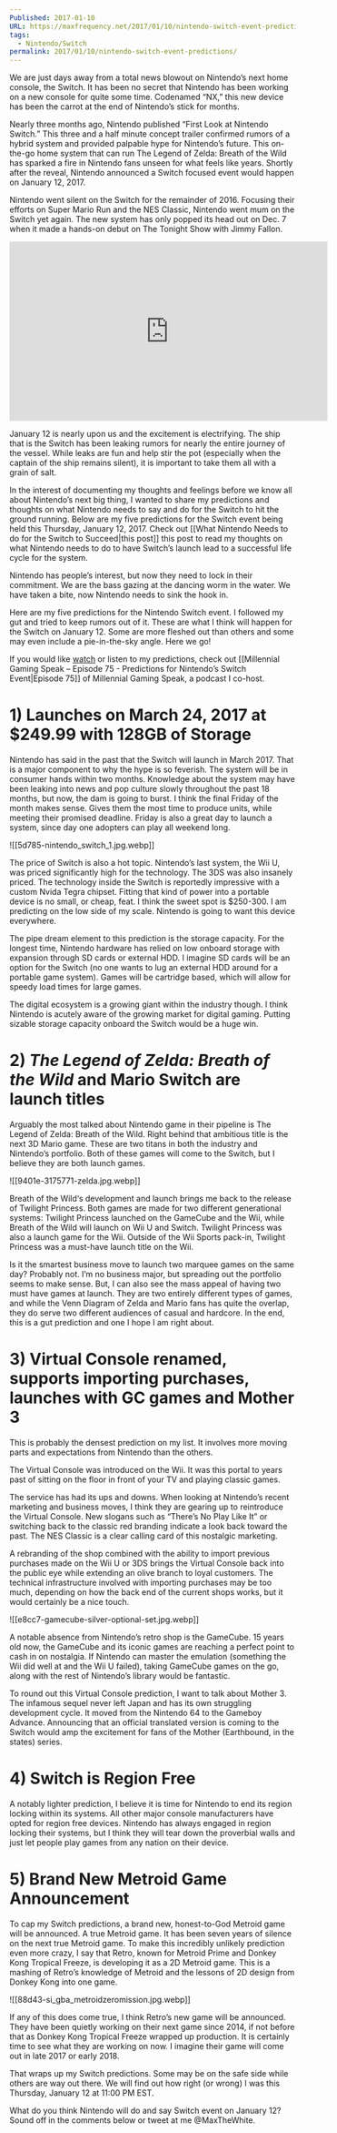 ```yaml
---
Published: 2017-01-10
URL: https://maxfrequency.net/2017/01/10/nintendo-switch-event-predictions/
tags:
  - Nintendo/Switch
permalink: 2017/01/10/nintendo-switch-event-predictions/
---
```

We are just days away from a total news blowout on Nintendo’s next home console, the Switch. It has been no secret that Nintendo has been working on a new console for quite some time. Codenamed “NX,” this new device has been the carrot at the end of Nintendo’s stick for months.

Nearly three months ago, Nintendo published “First Look at Nintendo Switch.” This three and a half minute concept trailer confirmed rumors of a hybrid system and provided palpable hype for Nintendo’s future. This on-the-go home system that can run The Legend of Zelda: Breath of the Wild has sparked a fire in Nintendo fans unseen for what feels like years. Shortly after the reveal, Nintendo announced a Switch focused event would happen on January 12, 2017.

Nintendo went silent on the Switch for the remainder of 2016. Focusing their efforts on Super Mario Run and the NES Classic, Nintendo went mum on the Switch yet again. The new system has only popped its head out on Dec. 7 when it made a hands-on debut on The Tonight Show with Jimmy Fallon.

<div class=iframe-container>
<iframe width="560" height="315" src="https://www.youtube-nocookie.com/embed/7TJ7IUNWGl4?si=v9WSxyrkiWaqPOoK" title="YouTube video player" frameborder="0" allow="accelerometer; autoplay; clipboard-write; encrypted-media; gyroscope; picture-in-picture; web-share" allowfullscreen></iframe>
</div>

January 12 is nearly upon us and the excitement is electrifying. The ship that is the Switch has been leaking rumors for nearly the entire journey of the vessel. While leaks are fun and help stir the pot (especially when the captain of the ship remains silent), it is important to take them all with a grain of salt.

In the interest of documenting my thoughts and feelings before we know all about Nintendo’s next big thing, I wanted to share my predictions and thoughts on what Nintendo needs to say and do for the Switch to hit the ground running. Below are my five predictions for the Switch event being held this Thursday, January 12, 2017. Check out [[What Nintendo Needs to do for the Switch to Succeed|this post]] this post to read my thoughts on what Nintendo needs to do to have Switch’s launch lead to a successful life cycle for the system.

Nintendo has people’s interest, but now they need to lock in their commitment. We are the bass gazing at the dancing worm in the water. We have taken a bite, now Nintendo needs to sink the hook in.

Here are my five predictions for the Nintendo Switch event. I followed my gut and tried to keep rumors out of it. These are what I think will happen for the Switch on January 12. Some are more fleshed out than others and some may even include a pie-in-the-sky angle. Here we go!

If you would like [watch](https://www.youtube.com/live/08D7ogD8_24) or listen to my predictions, check out [[Millennial Gaming Speak – Episode 75 - Predictions for Nintendo’s Switch Event|Episode 75]] of Millennial Gaming Speak, a podcast I co-host.

# 1) Launches on March 24, 2017 at $249.99 with 128GB of Storage

Nintendo has said in the past that the Switch will launch in March 2017. That is a major component to why the hype is so feverish. The system will be in consumer hands within two months. Knowledge about the system may have been leaking into news and pop culture slowly throughout the past 18 months, but now, the dam is going to burst. I think the final Friday of the month makes sense. Gives them the most time to produce units, while meeting their promised deadline. Friday is also a great day to launch a system, since day one adopters can play all weekend long.

![[5d785-nintendo_switch_1.jpg.webp]]

The price of Switch is also a hot topic. Nintendo’s last system, the Wii U, was priced significantly high for the technology. The 3DS was also insanely priced. The technology inside the Switch is reportedly impressive with a custom Nvida Tegra chipset. Fitting that kind of power into a portable device is no small, or cheap, feat. I think the sweet spot is $250-300. I am predicting on the low side of my scale. Nintendo is going to want this device everywhere.

The pipe dream element to this prediction is the storage capacity. For the longest time, Nintendo hardware has relied on low onboard storage with expansion through SD cards or external HDD. I imagine SD cards will be an option for the Switch (no one wants to lug an external HDD around for a portable game system). Games will be cartridge based, which will allow for speedy load times for large games.

The digital ecosystem is a growing giant within the industry though. I think Nintendo is acutely aware of the growing market for digital gaming. Putting sizable storage capacity onboard the Switch would be a huge win.

# 2) *The Legend of Zelda: Breath of the Wild* and Mario Switch are launch titles

Arguably the most talked about Nintendo game in their pipeline is The Legend of Zelda: Breath of the Wild. Right behind that ambitious title is the next 3D Mario game. These are two titans in both the industry and Nintendo’s portfolio. Both of these games will come to the Switch, but I believe they are both launch games.

![[9401e-3175771-zelda.jpg.webp]]

Breath of the Wild‘s development and launch brings me back to the release of Twilight Princess. Both games are made for two different generational systems: Twilight Princess launched on the GameCube and the Wii, while Breath of the Wild will launch on Wii U and Switch. Twilight Princess was also a launch game for the Wii. Outside of the Wii Sports pack-in, Twilight Princess was a must-have launch title on the Wii.

Is it the smartest business move to launch two marquee games on the same day? Probably not. I’m no business major, but spreading out the portfolio seems to make sense. But, I can also see the mass appeal of having two must have games at launch. They are two entirely different types of games, and while the Venn Diagram of Zelda and Mario fans has quite the overlap, they do serve two different audiences of casual and hardcore. In the end, this is a gut prediction and one I hope I am right about.

# 3) Virtual Console renamed, supports importing purchases, launches with GC games and Mother 3

This is probably the densest prediction on my list. It involves more moving parts and expectations from Nintendo than the others.

The Virtual Console was introduced on the Wii. It was this portal to years past of sitting on the floor in front of your TV and playing classic games.

The service has had its ups and downs. When looking at Nintendo’s recent marketing and business moves, I think they are gearing up to reintroduce the Virtual Console. New slogans such as “There’s No Play Like It” or switching back to the classic red branding indicate a look back toward the past. The NES Classic is a clear calling card of this nostalgic marketing.

A rebranding of the shop combined with the ability to import previous purchases made on the Wii U or 3DS brings the Virtual Console back into the public eye while extending an olive branch to loyal customers. The technical infrastructure involved with importing purchases may be too much, depending on how the back end of the current shops works, but it would certainly be a nice touch.

![[e8cc7-gamecube-silver-optional-set.jpg.webp]]

A notable absence from Nintendo’s retro shop is the GameCube. 15 years old now, the GameCube and its iconic games are reaching a perfect point to cash in on nostalgia. If Nintendo can master the emulation (something the Wii did well at and the Wii U failed), taking GameCube games on the go, along with the rest of Nintendo’s library would be fantastic.

To round out this Virtual Console prediction, I want to talk about Mother 3. The infamous sequel never left Japan and has its own struggling development cycle. It moved from the Nintendo 64 to the Gameboy Advance. Announcing that an official translated version is coming to the Switch would amp the excitement for fans of the Mother (Earthbound, in the states) series.

# 4) Switch is Region Free

A notably lighter prediction, I believe it is time for Nintendo to end its region locking within its systems. All other major console manufacturers have opted for region free devices. Nintendo has always engaged in region locking their systems, but I think they will tear down the proverbial walls and just let people play games from any nation on their device.

# 5) Brand New Metroid Game Announcement

To cap my Switch predictions, a brand new, honest-to-God Metroid game will be announced. A true Metroid game. It has been seven years of silence on the next true Metroid game. To make this incredibly unlikely prediction even more crazy, I say that Retro, known for Metroid Prime and Donkey Kong Tropical Freeze, is developing it as a 2D Metroid game. This is a mashing of Retro’s knowledge of Metroid and the lessons of 2D design from Donkey Kong into one game.

![[88d43-si_gba_metroidzeromission.jpg.webp]]

If any of this does come true, I think Retro’s new game will be announced. They have been quietly working on their next game since 2014, if not before that as Donkey Kong Tropical Freeze wrapped up production. It is certainly time to see what they are working on now. I imagine their game will come out in late 2017 or early 2018.

That wraps up my Switch predictions. Some may be on the safe side while others are way out there. We will find out how right (or wrong) I was this Thursday, January 12 at 11:00 PM EST.

What do you think Nintendo will do and say Switch event on January 12? Sound off in the comments below or tweet at me @MaxTheWhite.